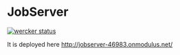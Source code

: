 # JobServer

[![wercker status](https://app.wercker.com/status/a25e9db1d43a919c1fe8d1108cc9e6c6/m "wercker status")](https://app.wercker.com/project/bykey/a25e9db1d43a919c1fe8d1108cc9e6c6)


It is deployed here http://jobserver-46983.onmodulus.net/
